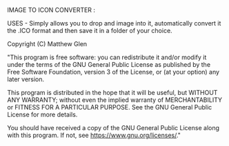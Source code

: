 IMAGE TO ICON CONVERTER : 

USES - Simply allows you to drop and image into it, automatically convert it the .ICO format and then save it in a folder of your choice.

Copyright (C) Matthew Glen

"This program is free software: you can redistribute it and/or modify it under the terms of the GNU General Public License
as published by the Free Software Foundation, version 3 of the License, or
(at your option) any later version.

This program is distributed in the hope that it will be useful, but WITHOUT ANY WARRANTY; without even the implied warranty of MERCHANTABILITY
or FITNESS FOR A PARTICULAR PURPOSE. See the GNU General Public License for more details.

You should have received a copy of the GNU General Public License along with this program. If not, see https://www.gnu.org/licenses/."
